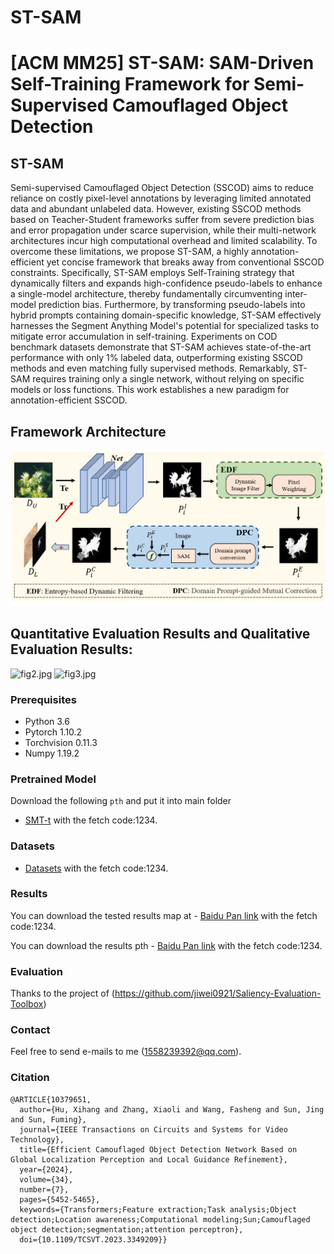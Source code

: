 # ST-SAM
# **[ACM MM25] ST-SAM: SAM-Driven Self-Training Framework for Semi-Supervised Camouflaged Object Detection**

## ST-SAM
Semi-supervised Camouflaged Object Detection (SSCOD) aims to reduce reliance on costly pixel-level annotations by leveraging limited annotated data and abundant unlabeled data. However, existing SSCOD methods based on Teacher-Student frameworks suffer from severe prediction bias and error propagation under scarce supervision, while their multi-network architectures incur high computational overhead and limited scalability. To overcome these limitations, we propose ST-SAM, a highly annotation-efficient yet concise framework that breaks away from conventional SSCOD constraints. Specifically, ST-SAM employs Self-Training strategy that dynamically filters and expands high-confidence pseudo-labels to enhance a single-model architecture, thereby fundamentally circumventing inter-model prediction bias. Furthermore, by transforming pseudo-labels into hybrid prompts containing domain-specific knowledge, ST-SAM effectively harnesses the Segment Anything Model's potential for specialized tasks to mitigate error accumulation in self-training. Experiments on COD benchmark datasets demonstrate that ST-SAM achieves state-of-the-art performance with only 1\% labeled data, outperforming existing SSCOD methods and even matching fully supervised methods. Remarkably, ST-SAM requires training only a single network, without relying on specific models or loss functions. This work establishes a new paradigm for annotation-efficient SSCOD.

## Framework Architecture
![fig1.png](figs/fig1.png)

## Quantitative Evaluation Results and  Qualitative Evaluation Results:
![fig2.jpg](figs/fig2.jpg)
![fig3.jpg](figs/fig3.jpg)

### Prerequisites
- Python 3.6
- Pytorch 1.10.2
- Torchvision 0.11.3
- Numpy 1.19.2

### Pretrained Model
Download the following `pth` and put it into main folder
- [SMT-t](https://pan.baidu.com/s/10c9efvi9eXl-7YLsoPvYTQ) with the fetch code:1234.

### Datasets
- [Datasets](https://pan.baidu.com/s/1V9VEMN5RChGvl42nU6FhSA) with the fetch code:1234.

### Results
You can download the tested results map at - [Baidu Pan link](https://pan.baidu.com/s/1TpYsv101RmmTVBARTFEugw) with the fetch code:1234.

You can download the results pth - [Baidu Pan link](https://pan.baidu.com/s/1baBE1ezwIwTzrH4KSitV3w) with the fetch code:1234.

### Evaluation
Thanks to the project of (https://github.com/jiwei0921/Saliency-Evaluation-Toolbox)

### Contact
Feel free to send e-mails to me (1558239392@qq.com).

### Citation
```
@ARTICLE{10379651,
  author={Hu, Xihang and Zhang, Xiaoli and Wang, Fasheng and Sun, Jing and Sun, Fuming},
  journal={IEEE Transactions on Circuits and Systems for Video Technology}, 
  title={Efficient Camouflaged Object Detection Network Based on Global Localization Perception and Local Guidance Refinement}, 
  year={2024},
  volume={34},
  number={7},
  pages={5452-5465},
  keywords={Transformers;Feature extraction;Task analysis;Object detection;Location awareness;Computational modeling;Sun;Camouflaged object detection;segmentation;attention perceptron},
  doi={10.1109/TCSVT.2023.3349209}}

```
